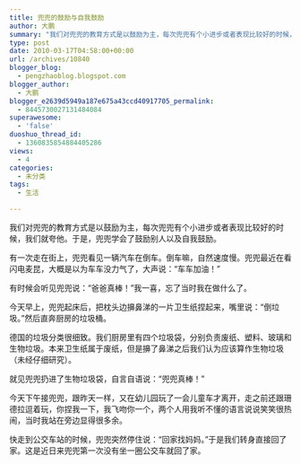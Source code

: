 ```yaml
---
title: 兜兜的鼓励与自我鼓励
author: 大鹏
summary: "我们对兜兜的教育方式是以鼓励为主，每次兜兜有个小进步或者表现比较好的时候，我们就夸他。于是，兜兜学会了鼓励别人以及自我鼓励。"
type: post
date: 2010-03-17T04:58:00+00:00
url: /archives/10840
blogger_blog:
  - pengzhaoblog.blogspot.com
blogger_author:
  - 大鹏
blogger_e2639d5949a187e675a43ccd40917705_permalink:
  - 8445730027131484084
superawesome:
  - 'false'
duoshuo_thread_id:
  - 1360835854884405286
views:
  - 4
categories:
  - 未分类
tags:
  - 生活

---
```

我们对兜兜的教育方式是以鼓励为主，每次兜兜有个小进步或者表现比较好的时候，我们就夸他。于是，兜兜学会了鼓励别人以及自我鼓励。

有一次走在街上，兜兜看见一辆汽车在倒车。倒车嘛，自然速度慢。兜兜最近在看闪电麦昆，大概是以为车车没力气了，大声说：“车车加油！”

有时候会听见兜兜说：“爸爸真棒！”我一喜，忘了当时我在做什么了。

今天早上，兜兜起床后，把枕头边擤鼻涕的一片卫生纸捏起来，嘴里说：“倒垃圾。”然后直奔厨房的垃圾桶。

德国的垃圾分类很细致。我们厨房里有四个垃圾袋，分别负责废纸、塑料、玻璃和生物垃圾。本来卫生纸属于废纸，但是擤了鼻涕之后我们认为应该算作生物垃圾（未经仔细研究）。

就见兜兜扔进了生物垃圾袋，自言自语说：“兜兜真棒！”

今天下午接兜兜，跟昨天一样，又在幼儿园玩了一会儿童车才离开，走之前还跟珊德拉逗着玩，你捏我一下，我飞吻你一个，两个人用我听不懂的语言说说笑笑很热闹，当时我站在旁边显得很多余。

快走到公交车站的时候，兜兜突然停住说：“回家找妈妈。”于是我们转身直接回了家。这是近日来兜兜第一次没有坐一圈公交车就回了家。
